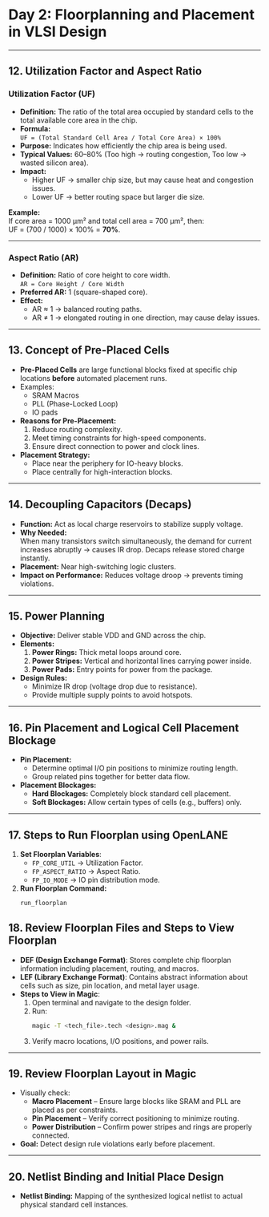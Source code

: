 # Day 2: Floorplanning and Placement in VLSI Design

---

## 12. Utilization Factor and Aspect Ratio

### **Utilization Factor (UF)**
- **Definition:** The ratio of the total area occupied by standard cells to the total available core area in the chip.
- **Formula:**  
  `UF = (Total Standard Cell Area / Total Core Area) × 100%`
- **Purpose:** Indicates how efficiently the chip area is being used.
- **Typical Values:** 60–80% (Too high → routing congestion, Too low → wasted silicon area).
- **Impact:**
  - Higher UF → smaller chip size, but may cause heat and congestion issues.
  - Lower UF → better routing space but larger die size.

**Example:**  
If core area = 1000 μm² and total cell area = 700 μm², then:  
UF = (700 / 1000) × 100% = **70%**.

---

### **Aspect Ratio (AR)**
- **Definition:** Ratio of core height to core width.  
  `AR = Core Height / Core Width`
- **Preferred AR:** 1 (square-shaped core).
- **Effect:**  
  - AR ≈ 1 → balanced routing paths.  
  - AR ≠ 1 → elongated routing in one direction, may cause delay issues.

---

## 13. Concept of Pre-Placed Cells
- **Pre-Placed Cells** are large functional blocks fixed at specific chip locations **before** automated placement runs.
- Examples:
  - SRAM Macros
  - PLL (Phase-Locked Loop)
  - IO pads
- **Reasons for Pre-Placement:**
  1. Reduce routing complexity.
  2. Meet timing constraints for high-speed components.
  3. Ensure direct connection to power and clock lines.
- **Placement Strategy:**
  - Place near the periphery for IO-heavy blocks.
  - Place centrally for high-interaction blocks.

---

## 14. Decoupling Capacitors (Decaps)
- **Function:** Act as local charge reservoirs to stabilize supply voltage.
- **Why Needed:**  
  When many transistors switch simultaneously, the demand for current increases abruptly → causes IR drop. Decaps release stored charge instantly.
- **Placement:** Near high-switching logic clusters.
- **Impact on Performance:** Reduces voltage droop → prevents timing violations.

---

## 15. Power Planning
- **Objective:** Deliver stable VDD and GND across the chip.
- **Elements:**
  1. **Power Rings:** Thick metal loops around core.
  2. **Power Stripes:** Vertical and horizontal lines carrying power inside.
  3. **Power Pads:** Entry points for power from the package.
- **Design Rules:**
  - Minimize IR drop (voltage drop due to resistance).
  - Provide multiple supply points to avoid hotspots.

---

## 16. Pin Placement and Logical Cell Placement Blockage
- **Pin Placement:**  
  - Determine optimal I/O pin positions to minimize routing length.
  - Group related pins together for better data flow.
- **Placement Blockages:**
  - **Hard Blockages:** Completely block standard cell placement.
  - **Soft Blockages:** Allow certain types of cells (e.g., buffers) only.

---

## 17. Steps to Run Floorplan using OpenLANE
1. **Set Floorplan Variables**:
   - `FP_CORE_UTIL` → Utilization Factor.
   - `FP_ASPECT_RATIO` → Aspect Ratio.
   - `FP_IO_MODE` → IO pin distribution mode.
2. **Run Floorplan Command:**
   ```tcl
   run_floorplan


## 18. Review Floorplan Files and Steps to View Floorplan
- **DEF (Design Exchange Format)**: Stores complete chip floorplan information including placement, routing, and macros.
- **LEF (Library Exchange Format)**: Contains abstract information about cells such as size, pin location, and metal layer usage.
- **Steps to View in Magic**:
  1. Open terminal and navigate to the design folder.
  2. Run:
     ```bash
     magic -T <tech_file>.tech <design>.mag &
     ```
  3. Verify macro locations, I/O positions, and power rails.

---

## 19. Review Floorplan Layout in Magic
- Visually check:
  - **Macro Placement** – Ensure large blocks like SRAM and PLL are placed as per constraints.
  - **Pin Placement** – Verify correct positioning to minimize routing.
  - **Power Distribution** – Confirm power stripes and rings are properly connected.
- **Goal:** Detect design rule violations early before placement.

---

## 20. Netlist Binding and Initial Place Design
- **Netlist Binding:** Mapping of the synthesized logical netlist to actual physical standard cell instances.
